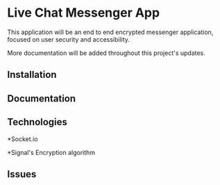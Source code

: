 # Live Chat Messenger App

This application will be an end to end encrypted messenger application, focused on user security and accessibility.

More documentation will be added throughout this project's updates.

## Installation

## Documentation

## Technologies

*Socket.io

*Signal's Encryption algorithm

## Issues

